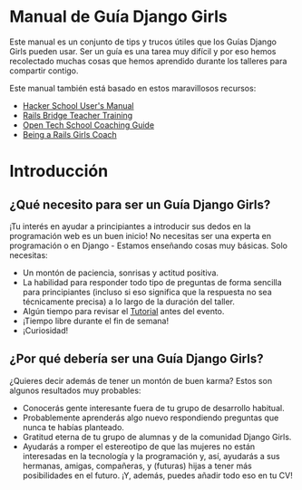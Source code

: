 # Manual de Guía Django Girls

Este manual es un conjunto de tips y trucos útiles que los Guías
Django Girls pueden usar. Ser un guía es una tarea muy difícil y por
eso hemos recolectado muchas cosas que hemos aprendido durante los
talleres para compartir contigo.

Este manual también está basado en estos maravillosos recursos:

- [Hacker School User's Manual](https://www.hackerschool.com/manual)
- [Rails Bridge Teacher Training](http://curriculum.railsbridge.org/workshop/more_teacher_training)
- [Open Tech School Coaching Guide](http://opentechschool.github.io/slides/presentations/coaching/)
- [Being a Rails Girls Coach](http://guides.railsgirls.com/coach/)

# Introducción

## ¿Qué necesito para ser un Guía Django Girls?

¡Tu interés en ayudar a principiantes a introducir sus dedos en la
programación web es un buen inicio! No necesitas ser una experta en
programación o en Django - Estamos enseñando cosas muy básicas. Solo
necesitas:

- Un montón de paciencia, sonrisas y actitud positiva.
- La habilidad para responder todo tipo de preguntas de forma sencilla
  para principiantes (incluso si eso significa que la respuesta no sea
  técnicamente precisa) a lo largo de la duración del taller.
- Algún tiempo para revisar el
  [Tutorial](http://tutorial.djangogirls.org) antes del evento.
- ¡Tiempo libre durante el fin de semana!
- ¡Curiosidad!

## ¿Por qué debería ser una Guía Django Girls?

¿Quieres decir además de tener un montón de buen karma? Estos son
algunos resultados muy probables:

- Conocerás gente interesante fuera de tu grupo de desarrollo
  habitual.
- Probablemente aprenderás algo nuevo respondiendo preguntas que nunca
  te habías planteado.
- Gratitud eterna de tu grupo de alumnas y de la comunidad Django
  Girls.
- Ayudarás a romper el estereotipo de que las mujeres no están
interesadas en la tecnología y la programación y, así, ayudarás a sus
hermanas, amigas, compañeras, y (futuras) hijas a tener más
posibilidades en el futuro. ¡Y, además, puedes añadir todo eso en tu
CV!
